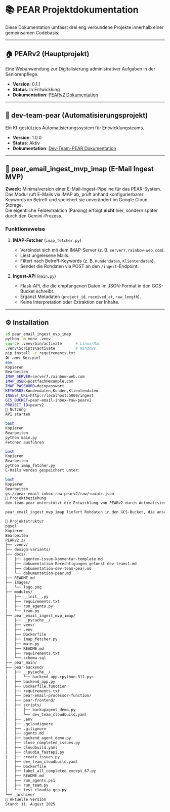 # 📚 PEAR Projektdokumentation

Diese Dokumentation umfasst drei eng verbundene Projekte innerhalb einer gemeinsamen Codebasis:

---

## 🏠 PEARv2 (Hauptprojekt)
Eine Webanwendung zur Digitalisierung administrativer Aufgaben in der Seniorenpflege.

- **Version**: 0.1.1  
- **Status**: In Entwicklung  
- **Dokumentation**: [PEARv2 Dokumentation](./pearv2/README.md)

---

## 🤖 dev-team-pear (Automatisierungsprojekt)
Ein KI-gestütztes Automatisierungssystem für Entwicklungsteams.

- **Version**: 1.0.0  
- **Status**: Aktiv  
- **Dokumentation**: [Dev-Team-PEAR Dokumentation](./dev-team-pear/README.md)

---

## 📧 pear_email_ingest_mvp_imap (E-Mail Ingest MVP)
**Zweck:** Minimalversion einer E-Mail-Ingest-Pipeline für das PEAR-System.  
Das Modul ruft E-Mails via IMAP ab, prüft anhand konfigurierbarer Keywords im Betreff und speichert sie unverändert im Google Cloud Storage.  
Die eigentliche Feldextraktion (Parsing) erfolgt **nicht** hier, sondern später durch den Gemini-Prozess.

### Funktionsweise
1. **IMAP-Fetcher** (`imap_fetcher.py`)
   - Verbindet sich mit dem IMAP-Server (z. B. `server7.rainbow-web.com`).
   - Liest ungelesene Mails.
   - Filtert nach Betreff-Keywords (z. B. `Kundendaten`, `Klientendaten`).
   - Sendet die Rohdaten via POST an den `/ingest`-Endpoint.

2. **Ingest-API** (`main.py`)
   - Flask-API, die die empfangenen Daten im JSON-Format in den GCS-Bucket schreibt.
   - Ergänzt Metadaten (`project_id`, `received_at`, `raw_length`).
   - Keine Interpretation oder Extraktion der Inhalte.

---

## ⚙️ Installation
```bash
cd pear_email_ingest_mvp_imap
python -m venv .venv
source .venv/bin/activate      # Linux/Mac
.venv\Scripts\activate         # Windows
pip install -r requirements.txt
🛠 .env Beispiel
env
Kopieren
Bearbeiten
IMAP_SERVER=server7.rainbow-web.com
IMAP_USER=postfach@example.com
IMAP_PASSWORD=deinpasswort
KEYWORDS=Kundendaten,Kunden,Klientendaten
INGEST_URL=http://localhost:5000/ingest
GCS_BUCKET=pear-email-inbox-raw-pearv2
PROJECT_ID=pearv2
🚀 Nutzung
API starten

bash
Kopieren
Bearbeiten
python main.py
Fetcher ausführen

bash
Kopieren
Bearbeiten
python imap_fetcher.py
E-Mails werden gespeichert unter:

bash
Kopieren
Bearbeiten
gs://pear-email-inbox-raw-pearv2/raw/<uuid>.json
🔗 Projektbeziehung
dev-team-pear unterstützt die Entwicklung von PEARv2 durch Automatisierung von Entwicklungsprozessen.

pear_email_ingest_mvp_imap liefert Rohdaten in den GCS-Bucket, die anschließend in PEARv2 oder einer separaten Datenverarbeitungs-Pipeline (z. B. mit Gemini) weiterverarbeitet werden.

📂 Projektstruktur
pgsql
Kopieren
Bearbeiten
PEARV2.2/
├── .venv/
├── design-variants/
├── docs/
│   ├── agenten-issue-kommentar-template.md
│   ├── dokumentation-Berechtigungen geloest-dev-teamc1.md
│   ├── dokumentation-dev-team-pear.md
│   └── dokumentation-pear.md
├── README.md
├── images/
│   └── logo.png
├── modules/
│   ├── __init__.py
│   ├── requirements.txt
│   ├── run_agents.py
│   └── team.py
├── pear_email_ingest_mvp_imap/
│   ├── __pycache__/
│   ├── venv/
│   ├── .env
│   ├── Dockerfile
│   ├── imap_fetcher.py
│   ├── main.py
│   ├── README.md
│   ├── requirements.txt
│   └── schema.sql
├── pear_main/
├── pear-backend/
│   ├── __pycache__/
│   │   └── backend_app.cpython-311.pyc
│   ├── backend_app.py
│   ├── Dockerfile.function
│   ├── requirements.txt
│   ├── pear-email-processor-function/
│   ├── pear-frontend/
│   ├── scripts/
│   │   ├── backupagent_demo.py
│   │   └── dev_team_cloudbuild.yaml
│   ├── .env
│   ├── .gcloudignore
│   ├── .gitignore
│   ├── agents.md
│   ├── backend_agent_demo.py
│   ├── close_completed_issues.py
│   ├── cloudbuild.yaml
│   ├── cloudia_fastapi.py
│   ├── create_issues.py
│   ├── dev_team_cloudbuild.yaml
│   ├── Dockerfile
│   ├── label_all_completed_except_67.py
│   ├── README.md
│   ├── run_agents.ps1
│   ├── run_team.py
│   └── test_cloudia_gcp.py
└── _archive/
📅 Aktuelle Version
Stand: 11. August 2025